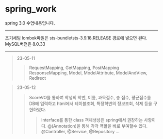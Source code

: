 # spring_work
spring 3.0 수업내용입니다.

<hr>
초기세팅 lombok파일은 sts-bundle\sts-3.9.18.RELEASE 경로에 넣으면 된다.
MySQL버전은 8.0.33
<hr>

>23-05-11
>>RequestMapping, GetMapping, PostMapping
>>ResponseMapping, Model, ModelAttribute, ModelAndView, Redirect

>23-05-12
>>ScoreVO를 통하여 학생의 학번, 이름, 과목점수, 총 점수, 평균점수를 DB에 입력하고
>>html에서 테이블조회, 특정학번의 정보조회, 삭제 등을 구현하였다.
>>>
>>>Interface를 통한 class 객체생성은 spring에서 권장하는 사항이다.
>>>@(Annotation)을 통해 각각 역할을 바로 부여할수 있다.
>>>@Controller, @Service, @Repository ...